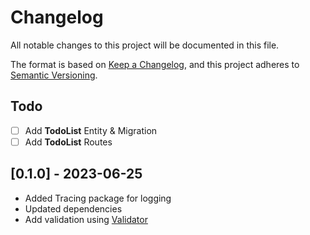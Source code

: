# Changelog

All notable changes to this project will be documented in this file.

The format is based on [Keep a Changelog](https://keepachangelog.com/en/1.0.0/),
and this project adheres to [Semantic Versioning](https://semver.org/spec/v2.0.0.html).

## Todo
- [ ] Add **TodoList** Entity & Migration
- [ ] Add **TodoList** Routes

## [0.1.0] - 2023-06-25
- Added Tracing package for logging
- Updated dependencies
- Add validation using [Validator](https://docs.rs/validator)
